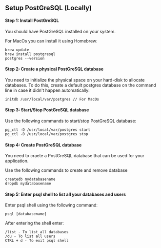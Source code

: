 ## Setup PostGreSQL (Locally)

#### Step 1: Install PostGreSQL

You should have PostGreSQL installed on your system.

For MacOs you can install it using Homebrew:

    brew update
    brew install postgresql
    postgres --version

#### Step 2: Create a physical PostGreSQL database

You need to initialize the physical space on your hard-disk to allocate databases. To do this, create a default postgres database on the command line in case it didn't happen automatically:

    initdb /usr/local/var/postgres // For MacOs

#### Step 3: Start/Stop PostGreSQL database

Use the following commands to start/stop PostGreSQL database:

    pg_ctl -D /usr/local/var/postgres start
    pg_ctl -D /usr/local/var/postgres stop

#### Step 4: Create PostGreSQL database

You need to craete a PostGreSQL database that can be used for your application.

Use the following commands to create and remove database

    createdb mydatabasename
    dropdb mydatabasename

#### Step 5: Enter psql shell to list all your databases and users

Enter psql shell using the following command:

    psql [databasename]

After entering the shell enter:

    /list - To list all databases
    /du - To list all users
    CTRL + d - To exit psql shell
